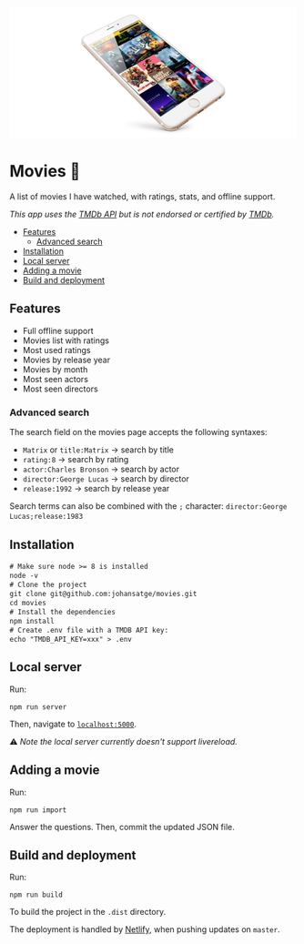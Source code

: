 ![movies](movies.png)

# Movies 🎥

A list of movies I have watched, with ratings, stats, and offline support.

_This app uses the [TMDb API](https://developers.themoviedb.org/) but is not endorsed or certified by [TMDb](https://www.themoviedb.org/)._

* [Features](#features)
  * [Advanced search](#advanced-search)
* [Installation](#installation)
* [Local server](#local-server)
* [Adding a movie](#adding-a-movie)
* [Build and deployment](#build-and-deployment)

## Features

* Full offline support
* Movies list with ratings
* Most used ratings
* Movies by release year
* Movies by month
* Most seen actors
* Most seen directors

### Advanced search

The search field on the movies page accepts the following syntaxes:

* `Matrix` or `title:Matrix` → search by title
* `rating:8` → search by rating
* `actor:Charles Bronson` → search by actor
* `director:George Lucas` → search by director
* `release:1992` → search by release year

Search terms can also be combined with the `;` character: `director:George Lucas;release:1983`

## Installation

```shell
# Make sure node >= 8 is installed
node -v
# Clone the project
git clone git@github.com:johansatge/movies.git
cd movies
# Install the dependencies
npm install
# Create .env file with a TMDB API key:
echo "TMDB_API_KEY=xxx" > .env
```

## Local server

Run:

```shell
npm run server
```

Then, navigate to [`localhost:5000`](http://localhost:5000/).

:warning: _Note the local server currently doesn't support livereload._

## Adding a movie

Run:

```shell
npm run import
```

Answer the questions. Then, commit the updated JSON file.

## Build and deployment

Run:

```shell
npm run build
```

To build the project in the `.dist` directory.

The deployment is handled by [Netlify](https://www.netlify.com/), when pushing updates on `master`.
